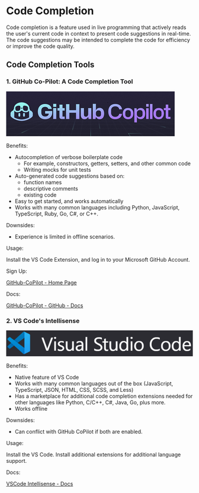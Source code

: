 # Code Completion

Code completion is a feature used in live programming that actively reads the user's current code in context to present code suggestions in real-time. The code suggestions may be intended to complete the code for efficiency or improve the code quality.

## Code Completion Tools

### 1. GitHub Co-Pilot: A Code Completion Tool

![GitHub Code Pilot](./images/github-copilot.png)

Benefits:

- Autocompletion of verbose boilerplate code
  - For example, constructors, getters, setters, and other common code
  - Writing mocks for unit tests
- Auto-generated code suggestions based on:
  - function names
  - descriptive comments
  - existing code
- Easy to get started, and works automatically
- Works with many common languages including Python, JavaScript, TypeScript, Ruby, Go, C#, or C++.

Downsides:

- Experience is limited in offline scenarios.

Usage:

Install the VS Code Extension, and log in to your Microsoft GitHub Account.

Sign Up:

[GitHub-CoPilot - Home Page](https://aka.ms/github/copilot)

Docs:

[GitHub-CoPilot - GitHub - Docs](https://docs.github.com/en/copilot)

### 2. VS Code's Intellisense

![Visual Studio Code - Intellisense](./images/VSCODE.png)

Benefits:

- Native feature of VS Code
- Works with many common languages out of the box (JavaScript, TypeScript, JSON, HTML, CSS, SCSS, and Less)
- Has a marketplace for additional code completion extensions needed for other languages like Python, C/C++, C#, Java, Go, plus more.
- Works offline

Downsides:

- Can conflict with GitHub CoPilot if both are enabled.

Usage:

Install the VS Code. Install additional extensions for additional language support.

Docs:

[VSCode Intellisense - Docs](https://code.visualstudio.com/docs/editor/intellisense)
